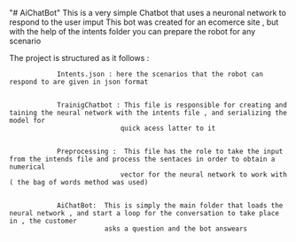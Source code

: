 "# AiChatBot" 
This is a very simple Chatbot that uses a neuronal network to respond to the user imput 
This bot was created for an ecomerce site , but with the help of the intents folder you can prepare the robot 
for any scenario

The project is structured as it follows :
				
				Intents.json : here the scenarios that the robot can respond to are given in json format
				
				
				TrainigChatbot : This file is responsible for creating and taining the neural network with the intents file , and serializing the model for 
								quick acess latter to it
								
								
				Preprocessing :  This file has the role to take the input from the intends file and process the sentaces in order to obtain a numerical 
								vector for the neural network to work with ( the bag of words method was used) 
								
								
				AiChatBot:  This is simply the main folder that loads the neural network , and start a loop for the conversation to take place in , the customer 
							asks a question and the bot answears 